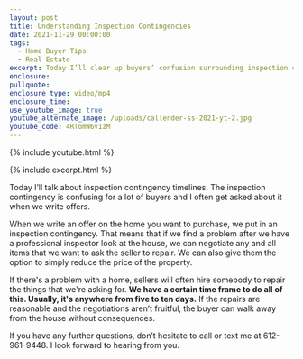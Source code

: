 ```yaml
---
layout: post
title: Understanding Inspection Contingencies
date: 2021-11-29 00:00:00
tags:
  - Home Buyer Tips
  - Real Estate
excerpt: Today I’ll clear up buyers’ confusion surrounding inspection contingencies.
enclosure:
pullquote:
enclosure_type: video/mp4
enclosure_time:
use_youtube_image: true
youtube_alternate_image: /uploads/callender-ss-2021-yt-2.jpg
youtube_code: 4RTomW6v1zM
---
```

{% include youtube.html %}

{% include excerpt.html %}

Today I’ll talk about inspection contingency timelines. The inspection contingency is confusing for a lot of buyers and I often get asked about it when we write offers.

When we write an offer on the home you want to purchase, we put in an inspection contingency. That means that if we find a problem after we have a professional inspector look at the house, we can negotiate any and all items that we want to ask the seller to repair. We can also give them the option to simply reduce the price of the property.

If there's a problem with a home, sellers will often hire somebody to repair the things that we're asking for. **We have a certain time frame to do all of this. Usually, it's anywhere from five to ten days.** If the repairs are reasonable and the negotiations aren’t fruitful, the buyer can walk away from the house without consequences.

If you have any further questions, don’t hesitate to call or text me at 612-961-9448. I look forward to hearing from you.
